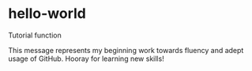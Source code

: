# hello-world
Tutorial function

This message represents my beginning work towards fluency and adept usage of GitHub. Hooray for learning new skills!
